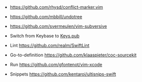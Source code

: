 * https://github.com/rhysd/conflict-marker.vim
* https://github.com/mbbill/undotree
* https://github.com/svermeulen/vim-subversive
* Switch from Keybase to [Keys.pub](https://keys.pub)

* Lint https://github.com/realm/SwiftLint
* Go-to-definition https://github.com/klaaspieter/coc-sourcekit
* Run https://github.com/gfontenot/vim-xcode
* Snippets https://github.com/kentaroi/ultisnips-swift
